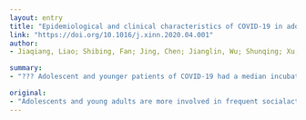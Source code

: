 ```yaml
---
layout: entry
title: "Epidemiological and clinical characteristics of COVID-19 in adolescents and young adults"
link: "https://doi.org/10.1016/j.xinn.2020.04.001"
author:
- Jiaqiang, Liao; Shibing, Fan; Jing, Chen; Jianglin, Wu; Shunqing; Xu; Yuming, Guo; Chunhui, Li; Xianxiang, Zhang; Chuansha; Wu; Huaming, Mou; Chenxi, Song; Feng, Li; Guicheng, Wu; Jingjing, Zhang; Lian, Guo; Huawen, Liu; Jinglong, Lv; Lixin, Xu; Chunhui, Lang

summary:
- "??? Adolescent and younger patients of COVID-19 had a median incubation period of 8 days. 50% of their family contacts could develop illness within 1.4 days after exposure. Most of the asymptomatic patients have better prognosis outcomes after treatment. Few of them showed severe clinical signs and symptoms such as bacterial pneumonia changes by Chestest. Some of the patients showed signs of pneumonia changes. Others showed symptoms of bacterium pneumonia changes in Chestster's Chester virus could make them susceptible to worldwide spread of the coronavirus disease have a 1.4-day incubations."

original:
- "Adolescents and young adults are more involved in frequent socialactivity, overseas studying, and international working and traveling, which might make them susceptible to worldwide spread of the coronavirus disease 2019 (COVID-19). ??? Adolescent and younger patients of COVID-19 had a median incubation period of 8 days and 50% of their family contacts could develop illness within 1.4 days after exposure. ??? Three asymptomatic patients of COVID-19 have infected their family contacts. ??? Although most of the adolescent and young adult patients of COVID-19 have better prognosis outcomes after treatment, few of them showed severe clinical signs and symptoms such as bacterial pneumonia changes by Chest"
---
```


